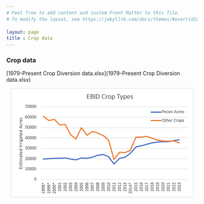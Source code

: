 ```yaml
---
# Feel free to add content and custom Front Matter to this file.
# To modify the layout, see https://jekyllrb.com/docs/themes/#overriding-theme-defaults

layout: page
title : Crop data
---
```


### Crop data

[1979-Present Crop Diversion data.xlsx](1979-Present Crop Diversion data.xlsx)


<center>
<img src="crop.png" alt="cropdata">
</center>

